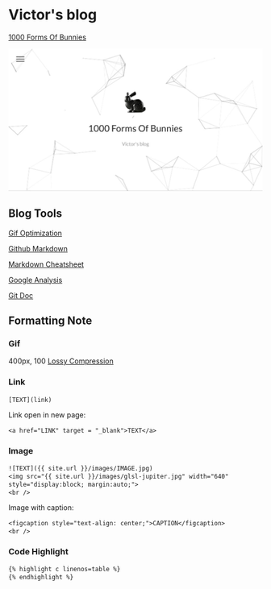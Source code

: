 # Victor's blog
[1000 Forms Of Bunnies](http://viclw17.github.io/)

<img src="https://raw.githubusercontent.com/viclw17/viclw17.github.io/master/index.jpg" width="640"/>

## Blog Tools
[Gif Optimization](https://ezgif.com/)

[Github Markdown](https://guides.github.com/features/mastering-markdown/#syntax)

[Markdown Cheatsheet](https://github.com/adam-p/markdown-here/wiki/Markdown-Cheatsheet#lists)

[Google Analysis](https://analytics.google.com/analytics/web/#/embed/report-home/a75504070w113930148p119022570)

[Git Doc](https://git-scm.com/doc)
## Formatting Note
### Gif
400px, 100 [Lossy Compression](https://kornel.ski/lossygif)
### Link
```
[TEXT](link)
```
Link open in new page:
```
<a href="LINK" target = "_blank">TEXT</a>
```
### Image
```
![TEXT]({{ site.url }}/images/IMAGE.jpg)
<img src="{{ site.url }}/images/glsl-jupiter.jpg" width="640"  style="display:block; margin:auto;">
<br />
```
Image with caption:
```<img src="{{ site.url }}/images/GIF.gif" width="400" height="400" style="display:block; margin:auto;">
<figcaption style="text-align: center;">CAPTION</figcaption>
<br />
```
### Code Highlight
```
{% highlight c linenos=table %}
{% endhighlight %}
```
